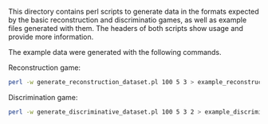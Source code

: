 This directory contains perl scripts to generate data in the formats expected by the basic reconstruction and discriminatio games, as well as example files generated with them. The headers of both scripts show usage and provide more information.

The example data were generated with the following commands.

Reconstruction game:

```bash
perl -w generate_reconstruction_dataset.pl 100 5 3 > example_reconstruction_input.txt
```

Discrimination game:

```bash
perl -w generate_discriminative_dataset.pl 100 5 3 2 > example_discriminative_input.txt
```
